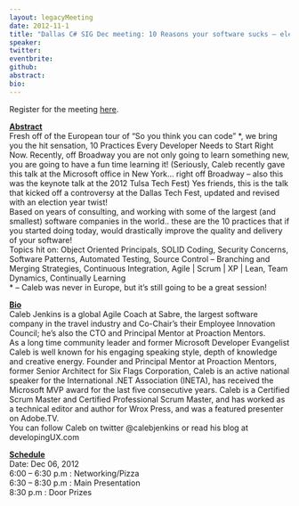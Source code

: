 ```yaml
---
layout: legacyMeeting
date: 2012-11-1
title: "Dallas C# SIG Dec meeting: 10 Reasons your software sucks – election year edition!"
speaker:
twitter:
eventbrite:
github:
abstract:
bio:
---
```


<p>Register for the meeting&nbsp;<a href="https://www.eventbrite.com/event/4905790351#">here</a>.</p>
<p><strong><span style="text-decoration: underline;">Abstract</span></strong><br />
Fresh off of the European tour of &#8220;So you think you can code&#8221; *, we bring you the hit sensation, 10 Practices Every Developer Needs to Start Right Now. Recently, off Broadway you are not only going to learn something new, you are going to have a fun time learning it! (Seriously, Caleb recently gave this talk at the Microsoft office in New York&#8230; right off Broadway &#8211; also this was the keynote talk at the 2012 Tulsa Tech Fest) Yes friends, this is the talk that kicked off a controversy at the Dallas Tech Fest, updated and revised with an election year twist!<br />
Based on years of consulting, and working with some of the largest (and smallest) software companies in the world.. these are the 10 practices that if you started doing today, would drastically improve the quality and delivery of your software!<br />
Topics hit on: Object Oriented Principals, SOLID Coding, Security Concerns, Software Patterns, Automated Testing, Source Control &#8211; Branching and Merging Strategies, Continuous Integration, Agile | Scrum | XP | Lean, Team Dynamics, Continually Learning<br />
* &#8211; Caleb was never in Europe, but it&#8217;s still going to be a great session!</p>
<p><strong><span style="text-decoration: underline;">Bio</span><br />
</strong>Caleb Jenkins is a global Agile Coach at Sabre, the largest software company in the travel industry and Co-Chair&#8217;s their Employee Innovation Council; he&#8217;s also the CTO and Principal Mentor at Proaction Mentors.<br />
As a long time community leader and former Microsoft Developer Evangelist Caleb is well known for his engaging speaking style, depth of knowledge and creative energy. Founder and Principal Mentor at Proaction Mentors, former Senior Architect for Six Flags Corporation, Caleb is an active national speaker for the International .NET Association (INETA), has received the Microsoft MVP award for the last five consecutive years. Caleb is a Certified Scrum Master and Certified Professional Scrum Master, and has worked as a technical editor and author for Wrox Press, and was a featured presenter on Adobe.TV.<br />
You can follow Caleb on twitter @calebjenkins or read his blog at developingUX.com</p>
<p><strong><span style="text-decoration: underline;">Schedule</span></strong><br />
Date: Dec 06, 2012<br />
6:00 &#8211; 6:30 p.m : Networking/Pizza<br />
6:30 &#8211; 8:30 p.m : Main Presentation<br />
8:30 p.m : Door Prizes</p>


